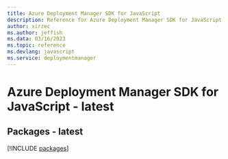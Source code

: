 ```yaml
---
title: Azure Deployment Manager SDK for JavaScript
description: Reference for Azure Deployment Manager SDK for JavaScript
author: xirzec
ms.author: jeffish
ms.data: 03/16/2023
ms.topic: reference
ms.devlang: javascript
ms.service: deploymentmanager
---
```

# Azure Deployment Manager SDK for JavaScript - latest
## Packages - latest
[!INCLUDE [packages](deployment-manager-index.md)]